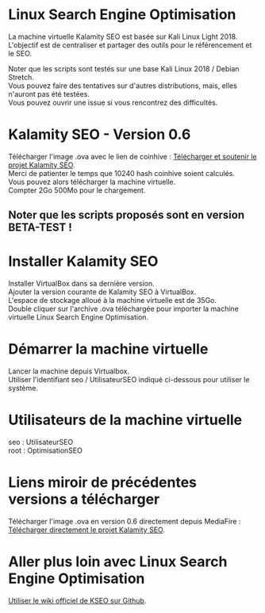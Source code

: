 # Linux Search Engine Optimisation
La machine virtuelle Kalamity SEO est basée sur Kali Linux Light 2018.<br/>
L'objectif est de centraliser et partager des outils pour le référencement et le SEO.<br/>

Noter que les scripts sont testés sur une base Kali Linux 2018 / Debian Stretch.<br/>
Vous pouvez faire des tentatives sur d'autres distributions, mais, elles n'auront pas été testées.<br/>
Vous pouvez ouvrir une issue si vous rencontrez des difficultés.

# Kalamity SEO - Version 0.6
Télécharger l'image .ova avec le lien de coinhive : [Télécharger et soutenir le projet Kalamity SEO](https://cnhv.co/1t19w).<br/>
Merci de patienter le temps que 10240 hash coinhive soient calculés.<br/>
Vous pouvez alors télécharger la machine virtuelle.<br/>
Compter 2Go 500Mo pour le chargement.<br/>

## Noter que les scripts proposés sont en version BETA-TEST !

# Installer Kalamity SEO
Installer VirtualBox dans sa dernière version.<br/>
Ajouter la version courante de Kalamity SEO à VirtualBox.<br/>
L'espace de stockage alloué à la machine virtuelle est de 35Go.<br/>
Double cliquer sur l'archive .ova téléchargée pour importer la machine virtuelle Linux Search Engine Optimisation.

# Démarrer la machine virtuelle
Lancer la machine depuis Virtualbox.<br/>
Utiliser l'identifiant seo / UtilisateurSEO indiqué ci-dessous pour utiliser le système.

# Utilisateurs de la machine virtuelle
seo : UtilisateurSEO<br/>
root : OptimisationSEO

# Liens miroir de précédentes versions a télécharger
Télécharger l'image .ova en version 0.6 directement depuis MediaFire : [Télécharger directement le projet Kalamity SEO](http://www.mediafire.com/file/fjonw60dh0nqywp/Kali%20SEO.ova).

# Aller plus loin avec Linux Search Engine Optimisation
[Utiliser le wiki officiel de KSEO sur Github](https://github.com/ZerooCool/Linux-Search-Engine-Optimisation/wiki/).
